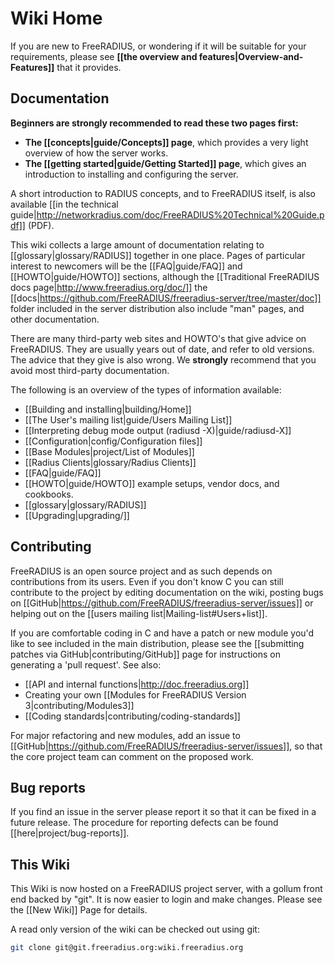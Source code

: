 # Wiki Home

If you are new to FreeRADIUS, or wondering if it will be suitable for your requirements, please see **[[the overview and features|Overview-and-Features]]** that it provides.

## Documentation

**Beginners are strongly recommended to read these two pages first:**

* **The [[concepts|guide/Concepts]] page**, which provides a very light overview of how the server works.
* **The [[getting started|guide/Getting Started]] page**, which gives an introduction to installing and configuring the server.

A short introduction to RADIUS concepts, and to FreeRADIUS itself, is also available [[in the technical guide|http://networkradius.com/doc/FreeRADIUS%20Technical%20Guide.pdf]] (PDF).

This wiki collects a large amount of documentation relating to [[glossary|glossary/RADIUS]] together in one place. Pages of particular interest to newcomers will be the [[FAQ|guide/FAQ]] and [[HOWTO|guide/HOWTO]] sections, although the [[Traditional FreeRADIUS docs page|http://www.freeradius.org/doc/]] the [[docs|https://github.com/FreeRADIUS/freeradius-server/tree/master/doc]] folder included in the server distribution also include "man" pages, and other documentation.

There are many third-party web sites and HOWTO's that give advice on FreeRADIUS.  They are usually years out of date, and refer to old versions. The advice that they give is also wrong.  We **strongly** recommend that you avoid most third-party documentation.

The following is an overview of the types of information available:

* [[Building and installing|building/Home]]
* [[The User's mailing list|guide/Users Mailing List]]
* [[Interpreting debug mode output (radiusd -X)|guide/radiusd-X]] 
* [[Configuration|config/Configuration files]]
* [[Base Modules|project/List of Modules]]
* [[Radius Clients|glossary/Radius Clients]]
* [[FAQ|guide/FAQ]]
* [[HOWTO|guide/HOWTO]] example setups, vendor docs, and cookbooks.
* [[glossary|glossary/RADIUS]]
* [[Upgrading|upgrading/]]

## Contributing
FreeRADIUS is an open source project and as such depends on contributions from its users. Even if you don't know C you can still contribute to the project by editing documentation on the wiki, posting bugs on [[GitHub|https://github.com/FreeRADIUS/freeradius-server/issues]] or helping out on the [[users mailing list|Mailing-list#Users+list]].

If you are comfortable coding in C and have a patch or new module you'd like to see included in the main distribution, please see the [[submitting patches via GitHub|contributing/GitHub]] page for instructions on generating a 'pull request'. See also:

* [[API and internal functions|http://doc.freeradius.org]]
* Creating your own [[Modules for FreeRADIUS Version 3|contributing/Modules3]]
* [[Coding standards|contributing/coding-standards]]

For major refactoring and new modules, add an issue to [[GitHub|https://github.com/FreeRADIUS/freeradius-server/issues]], so that the core project team can comment on the proposed work.

## Bug reports
If you find an issue in the server please report it so that it can be fixed in a future release. The procedure for reporting defects can be found [[here|project/bug-reports]].

## This Wiki
This Wiki is now hosted on a FreeRADIUS project server, with a gollum front end backed by "git".  It is now easier to login and make changes.  Please see the [[New Wiki]] Page for details.

A read only version of the wiki can be checked out using git:

```bash
git clone git@git.freeradius.org:wiki.freeradius.org
```
